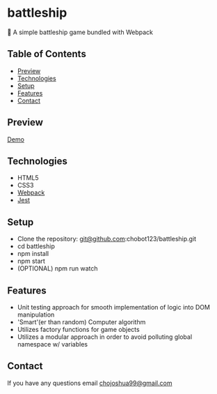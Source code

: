 # battleship

🚢 A simple battleship game bundled with Webpack

## Table of Contents

- [Preview](##preview)
- [Technologies](##technologies)
- [Setup](##setup)
- [Features](##features)
- [Contact](##contact)

## Preview

[Demo](https://chobot123.github.io/battleship/)

## Technologies

- HTML5
- CSS3
- [Webpack](https://webpack.js.org/guides/)
- [Jest](https://jestjs.io/docs/getting-started)

## Setup

- Clone the repository: git@github.com:chobot123/battleship.git
- cd battleship
- npm install
- npm start
- (OPTIONAL) npm run watch

## Features
- Unit testing approach for smooth implementation of logic into DOM manipulation
- 'Smart'(er than random) Computer algorithm
- Utilizes factory functions for game objects
- Utilizes a modular approach in order to avoid polluting global namespace w/ variables

## Contact

If you have any questions email <chojoshua99@gmail.com>
